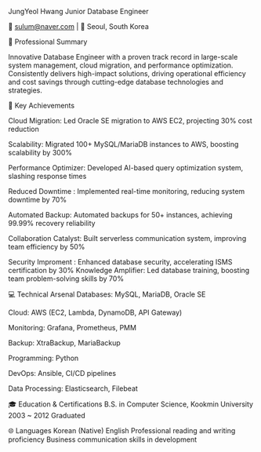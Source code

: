 JungYeol Hwang
Junior Database Engineer

📧 sulum@naver.com  | 📍 Seoul, South Korea


💼 Professional Summary

Innovative Database Engineer with a proven track record in large-scale system management, cloud migration, and performance optimization. Consistently delivers high-impact solutions, driving operational efficiency and cost savings through cutting-edge database technologies and strategies.


🚀 Key Achievements

Cloud Migration: Led Oracle SE migration to AWS EC2, projecting 30% cost reduction

Scalability: Migrated 100+ MySQL/MariaDB instances to AWS, boosting scalability by 300%

Performance Optimizer: Developed AI-based query optimization system, slashing response times

Reduced Downtime : Implemented real-time monitoring, reducing system downtime by 70%

Automated Backup: Automated backups for 50+ instances, achieving 99.99% recovery reliability

Collaboration Catalyst: Built serverless communication system, improving team efficiency by 50%

Security Improment : Enhanced database security, accelerating ISMS certification by 30%
Knowledge Amplifier: Led database training, boosting team problem-solving skills by 70%


💻 Technical Arsenal
Databases: MySQL, MariaDB, Oracle SE


Cloud: AWS (EC2, Lambda, DynamoDB, API Gateway)

Monitoring: Grafana, Prometheus, PMM

Backup: XtraBackup, MariaBackup

Programming: Python

DevOps: Ansible, CI/CD pipelines

Data Processing: Elasticsearch, Filebeat


🎓 Education & Certifications
B.S. in Computer Science, Kookmin University 2003 ~ 2012 Graduated


🌐 Languages
Korean (Native)
English
Professional reading and writing proficiency
Business communication skills in development
